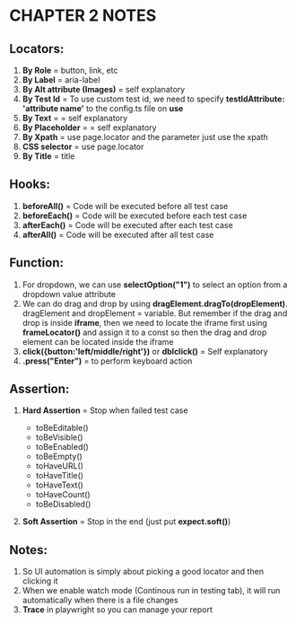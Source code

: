 # CHAPTER 2 NOTES

## Locators:

1. **By Role** = button, link, etc
2. **By Label** = aria-label
3. **By Alt attribute (Images)** = self explanatory
4. **By Test Id** = To use custom test id, we need to specify **testIdAttribute: 'attribute name'** to the config.ts file on **use**
5. **By Text** = = self explanatory
6. **By Placeholder** = = self explanatory
7. **By Xpath** = use page.locator and the parameter just use the xpath
8. **CSS selector** = use page.locator
9. **By Title** = title

## Hooks:

1. **beforeAll()** = Code will be executed before all test case
2. **beforeEach()** = Code will be executed before each test case
3. **afterEach()** = Code will be executed after each test case
4. **afterAll()** = Code will be executed after all test case

## Function:

1. For dropdown, we can use **selectOption("1")** to select an option from a dropdown value attribute
2. We can do drag and drop by using **dragElement.dragTo(dropElement)**. dragElement and dropElement = variable. But remember if the drag and drop is inside **iframe**, then we need to locate the iframe first using **frameLocator()** and assign it to a const so then the drag and drop element can be located inside the iframe
3. **click({button:'left/middle/right'})** or **dblclick()** = Self explanatory
4. **.press("Enter")** = to perform keyboard action

## Assertion:

1. **Hard Assertion** = Stop when failed test case

   - toBeEditable()
   - toBeVisible()
   - toBeEnabled()
   - toBeEmpty()
   - toHaveURL()
   - toHaveTitle()
   - toHaveText()
   - toHaveCount()
   - toBeDisabled()

2. **Soft Assertion** = Stop in the end (just put **expect.soft()**)

## Notes:

1. So UI automation is simply about picking a good locator and then clicking it
2. When we enable watch mode (Continous run in testing tab), it will run automatically when there is a file changes
3. **Trace** in playwright so you can manage your report
